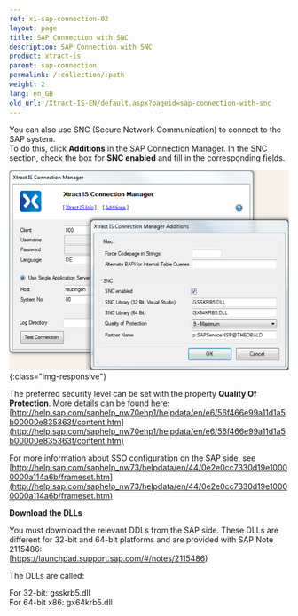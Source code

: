 ```yaml
---
ref: xi-sap-connection-02
layout: page
title: SAP Connection with SNC
description: SAP Connection with SNC
product: xtract-is
parent: sap-connection
permalink: /:collection/:path
weight: 2
lang: en_GB
old_url: /Xtract-IS-EN/default.aspx?pageid=sap-connection-with-snc
---
```

You can also use SNC (Secure Network Communication) to connect to the SAP system. <br>
To do this, click **Additions** in the SAP Connection Manager. In the SNC section, check the box for **SNC enabled** and fill in the corresponding fields.

![SNC](/img/content/SNC.jpg){:class="img-responsive"}

The preferred security level can be set with the property **Quality Of Protection**. More details can be found here: [http://help.sap.com/saphelp_nw70ehp1/helpdata/en/e6/56f466e99a11d1a5b00000e835363f/content.htm](http://help.sap.com/saphelp_nw70ehp1/helpdata/en/e6/56f466e99a11d1a5b00000e835363f/content.htm)

For more information about SSO configuration on the SAP side, see <br>
[http://help.sap.com/saphelp_nw73/helpdata/en/44/0e2e0cc7330d19e10000000a114a6b/frameset.htm](http://help.sap.com/saphelp_nw73/helpdata/en/44/0e2e0cc7330d19e10000000a114a6b/frameset.htm)

**Download the DLLs**

You must download the relevant DDLs from the SAP side. These DLLs are different for 32-bit and 64-bit platforms and are provided with SAP Note 2115486:<br> 
[https://launchpad.support.sap.com/#/notes/2115486) 

The DLLs are called: 

For 32-bit: gsskrb5.dll<br>
For 64-bit x86: gx64krb5.dll<br>


